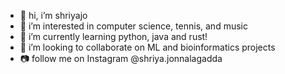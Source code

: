 - 👋 hi, i’m shriyajo
- 👀 i’m interested in computer science, tennis, and music
- 🌱 i’m currently learning python, java and rust!
- 💞️ i’m looking to collaborate on ML and bioinformatics projects
- 📷 follow me on Instagram @shriya.jonnalagadda

<!---
shriyajo/shriyajo is a ✨ special ✨ repository because its `README.md` (this file) appears on your GitHub profile.
You can click the Preview link to take a look at your changes.
--->
